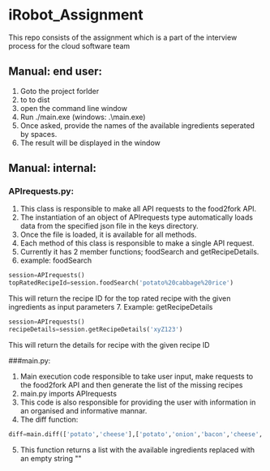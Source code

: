 # iRobot_Assignment
This repo consists of the assignment which is a part of the interview process for the cloud software team

## Manual: end user:
1. Goto the project forlder
2. to to dist
3. open the command line window
4. Run ./main.exe (windows: .\main.exe) 
5. Once asked, provide the names of the available ingredients seperated by spaces.
6. The result will be displayed in the window

## Manual: internal:

### APIrequests.py:
1. This class is responsible to make all API requests to the food2fork API. 
2. The instantiation of an object of APIrequests type automatically loads data from the specified json file in the keys directory.
3. Once the file is loaded, it is available for all methods.
4. Each method of this class is responsible to make a single API request.
5. Currently it has 2 member functions; foodSearch and getRecipeDetails.
6. example: foodSearch
```python
session=APIrequests() 
topRatedRecipeId=session.foodSearch('potato%20cabbage%20rice')
```
   This will return the recipe ID for the top rated recipe with the given ingredients as input parameters
7. Example: getRecipeDetails
```python
session=APIrequests() 
recipeDetails=session.getRecipeDetails('xyZ123')
```
   This will return the details for recipe with the given recipe ID

###main.py:
1. Main execution code responsible to take user input, make requests to the food2fork API and then generate the list of the missing recipes
2. main.py imports APIrequests
3. This code is also responsible for providing the user with information in an organised and informative mannar.
4. The diff function:
```python
diff=main.diff(['potato','cheese'],['potato','onion','bacon','cheese','celery'])
```
5. This function returns a list with the available ingredients replaced with an empty string ""

